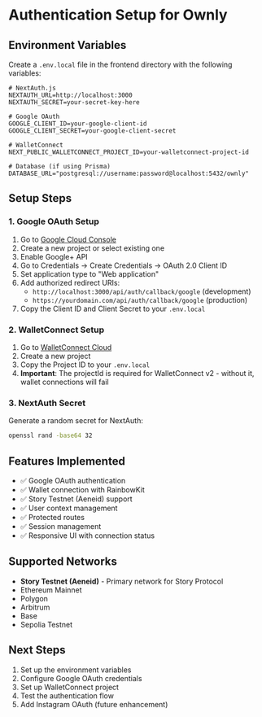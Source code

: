 # Authentication Setup for Ownly

## Environment Variables

Create a `.env.local` file in the frontend directory with the following variables:

```env
# NextAuth.js
NEXTAUTH_URL=http://localhost:3000
NEXTAUTH_SECRET=your-secret-key-here

# Google OAuth
GOOGLE_CLIENT_ID=your-google-client-id
GOOGLE_CLIENT_SECRET=your-google-client-secret

# WalletConnect
NEXT_PUBLIC_WALLETCONNECT_PROJECT_ID=your-walletconnect-project-id

# Database (if using Prisma)
DATABASE_URL="postgresql://username:password@localhost:5432/ownly"
```

## Setup Steps

### 1. Google OAuth Setup
1. Go to [Google Cloud Console](https://console.cloud.google.com/)
2. Create a new project or select existing one
3. Enable Google+ API
4. Go to Credentials → Create Credentials → OAuth 2.0 Client ID
5. Set application type to "Web application"
6. Add authorized redirect URIs:
   - `http://localhost:3000/api/auth/callback/google` (development)
   - `https://yourdomain.com/api/auth/callback/google` (production)
7. Copy the Client ID and Client Secret to your `.env.local`

### 2. WalletConnect Setup
1. Go to [WalletConnect Cloud](https://cloud.walletconnect.com/)
2. Create a new project
3. Copy the Project ID to your `.env.local`
4. **Important**: The projectId is required for WalletConnect v2 - without it, wallet connections will fail

### 3. NextAuth Secret
Generate a random secret for NextAuth:
```bash
openssl rand -base64 32
```

## Features Implemented

- ✅ Google OAuth authentication
- ✅ Wallet connection with RainbowKit
- ✅ Story Testnet (Aeneid) support
- ✅ User context management
- ✅ Protected routes
- ✅ Session management
- ✅ Responsive UI with connection status

## Supported Networks

- **Story Testnet (Aeneid)** - Primary network for Story Protocol
- Ethereum Mainnet
- Polygon
- Arbitrum
- Base
- Sepolia Testnet

## Next Steps

1. Set up the environment variables
2. Configure Google OAuth credentials
3. Set up WalletConnect project
4. Test the authentication flow
5. Add Instagram OAuth (future enhancement)
